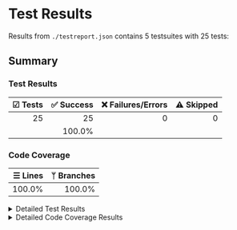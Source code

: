 # Test Results

Results from `./testreport.json` contains 5 testsuites with 25 tests:

## Summary

### Test Results

| ☑ Tests | ✅ Success | ❌ Failures/Errors | ⚠️ Skipped |
| ------: | --------: | ----------------: | ---------: |
|      25 |        25 |                 0 |          0 |
|         |    100.0% |                   |            |

### Code Coverage

| ☰ Lines | ᛘ Branches |
| ------: | ---------: |
|  100.0% |     100.0% |

<details>
<summary>Detailed Test Results</summary>

| ✓✓ Test Suite                     | ☑ Test                              | State |
| --------------------------------- | ----------------------------------- | ----- |
| `./test/checkTestReport.test.ts`  | checkTestReport                     | ✅     |
| `./test/checkTestReport.test.ts`  | checkTestReport_no_manifest         | ✅     |
| `./test/checkTestReport.test.ts`  | checkTestReport_failure             | ✅     |
| `./test/createBadge.test.ts`      | getWidth                            | ✅     |
| `./test/createBadge.test.ts`      | createBadge                         | ✅     |
| `./test/createBadge.test.ts`      | createBadge_no_message              | ✅     |
| `./test/createTestReport.test.ts` | testreport_deno_success             | ✅     |
| `./test/createTestReport.test.ts` | testreport_deno_failed              | ✅     |
| `./test/createTestReport.test.ts` | testreport_deno_disabled            | ✅     |
| `./test/createTestReport.test.ts` | testreport_jest                     | ✅     |
| `./test/createTestReport.test.ts` | testreport_vitest                   | ✅     |
| `./test/createTestReport.test.ts` | testreport_no_tests                 | ✅     |
| `./test/createTestReport.test.ts` | testreport_tests_invalid_definition | ✅     |
| `./test/createTestReport.test.ts` | testreport_tests_invalid_input      | ✅     |
| `./test/createTestReport.test.ts` | testreport_tests_invalid_output     | ✅     |
| `./test/execute.test.ts`          | execute help                        | ✅     |
| `./test/execute.test.ts`          | execute create                      | ✅     |
| `./test/execute.test.ts`          | execute create invalidConfig        | ✅     |
| `./test/execute.test.ts`          | execute check                       | ✅     |
| `./test/execute.test.ts`          | execute check unequal               | ✅     |
| `./test/utilities.test.ts`        | buildMarkdownTable                  | ✅     |
| `./test/utilities.test.ts`        | markdownTitle                       | ✅     |
| `./test/utilities.test.ts`        | exportOutput                        | ✅     |
| `./test/utilities.test.ts`        | percentage                          | ✅     |
| `./test/utilities.test.ts`        | percentageNoZero                    | ✅     |

</details>

<details>
<summary>Detailed Code Coverage Results</summary>

| 🗎 File                   | ☰ Lines | ᛘ Branches |
| :------------------------ | ------: | ---------: |
| `checkTestReport.ts`      |  100.0% |     100.0% |
| `createTestReport.ts`     |  100.0% |     100.0% |
| `execute.ts`              |  100.0% |     100.0% |
| `testReportConfig.ts`     |  100.0% |        N/A |
| `testReportData.ts`       |  100.0% |     100.0% |
| `testReportToBadges.ts`   |  100.0% |        N/A |
| `testReportToManifest.ts` |  100.0% |     100.0% |
| `testReportToMarkdown.ts` |  100.0% |     100.0% |
| `createBadgeSvg.ts`       |  100.0% |     100.0% |
| `junit_parser.ts`         |  100.0% |        N/A |
| `lcov_parser.ts`          |  100.0% |     100.0% |
| `markdownUtils.ts`        |  100.0% |     100.0% |
| `miscUtils.ts`            |  100.0% |     100.0% |

</details>
